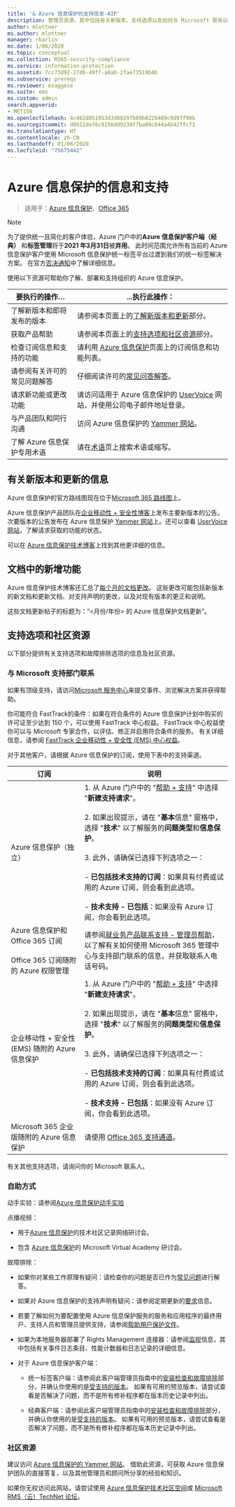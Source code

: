 ```yaml
---
title: '& Azure 信息保护的支持信息-AIP'
description: 管理员资源，其中包括有关新版本、支持选项以及如何与 Microsoft 联系以报告问题的信息。
author: mlottner
ms.author: mlottner
manager: rkarlin
ms.date: 1/06/2020
ms.topic: conceptual
ms.collection: M365-security-compliance
ms.service: information-protection
ms.assetid: 7cc73d92-27d6-49ff-a8ab-2fae73519b4b
ms.subservice: prereqs
ms.reviewer: esaggese
ms.suite: ems
ms.custom: admin
search.appverid:
- MET150
ms.openlocfilehash: 4c462d051953d3d80297b09b8228409c9d97f90b
ms.sourcegitcommit: d0012de76c9156dd9239f7ba09c044a4b42ffc71
ms.translationtype: HT
ms.contentlocale: zh-CN
ms.lasthandoff: 01/06/2020
ms.locfileid: "75675442"
---
```

# <a name="information-and-support-for-azure-information-protection"></a>Azure 信息保护的信息和支持

>适用于：[Azure 信息保护](https://azure.microsoft.com/pricing/details/information-protection)、[Office 365](https://download.microsoft.com/download/E/C/F/ECF42E71-4EC0-48FF-AA00-577AC14D5B5C/Azure_Information_Protection_licensing_datasheet_EN-US.pdf)

> [!NOTE] 
> 为了提供统一且简化的客户体验，Azure 门户中的**Azure 信息保护客户端（经典）** 和**标签管理**将于**2021 年3月31日**被**弃用**。 此时间范围允许所有当前的 Azure 信息保护客户使用 Microsoft 信息保护统一标签平台过渡到我们的统一标签解决方案。 在官方[否决通知](https://aka.ms/aipclassicsunset)中了解详细信息。

使用以下资源可帮助你了解、部署和支持组织的 Azure 信息保护。

|要执行的操作…|...执行此操作：|
|----------------|---------------|
|了解新版本和即将发布的版本|请参阅本页面上的[了解新版本和更新](#information-about-new-releases-and-updates)部分。|
|获取产品帮助|请参阅本页面上的[支持选项和社区资源](#support-options-and-community-resources)部分。|
|检查订阅信息和支持的功能|请利用 [Azure 信息保护](https://azure.microsoft.com/pricing/details/information-protection)页面上的订阅信息和功能列表。|
|请参阅有关许可的常见问题解答|仔细阅读许可的[常见问答解答](https://azure.microsoft.com/pricing/details/information-protection#faq)。|
|请求新功能或更改功能|请访问适用于 Azure 信息保护的 [UserVoice](https://msip.uservoice.com) 网站，并使用公司电子邮件地址登录。|
|与产品团队和同行沟通|访问 Azure 信息保护的 [Yammer 网站](https://www.yammer.com/AskIPTeam)。|
|了解 Azure 信息保护专用术语|请在[术语](terminology.md)页上搜索术语或缩写。|

## <a name="information-about-new-releases-and-updates"></a>有关新版本和更新的信息

Azure 信息保护的官方路线图现在位于[Microsoft 365 路线图](https://www.microsoft.com/microsoft-365/roadmap?&filters=Azure%20Information%20Protection%2CO365%20Information%20Protection#owRoadmapMainContent)上。

Azure 信息保护产品团队在[企业移动性 + 安全性博客](https://techcommunity.microsoft.com/t5/Enterprise-Mobility-Security/bg-p/enterprisemobilityandsecurity/label-name/Azure%20Information%20Protection)上发布主要新版本的公告。 次要版本的公告发布在 Azure 信息保护 [Yammer 网站](https://www.yammer.com/AskIPTeam)上。还可以查看 [UserVoice 网站](https://msip.uservoice.com)，了解请求获取的功能的状态。

可以在 [Azure 信息保护技术博客](https://aka.ms/AIPblog)上找到其他更详细的信息。 

## <a name="whats-new-in-the-documentation"></a>文档中的新增功能

Azure 信息保护技术博客还汇总了[每个月的文档更改](https://techcommunity.microsoft.com/t5/Azure-Information-Protection/bg-p/AzureInformationProtectionBlog/label-name/Docs)。 这些更改可能包括新版本的新文档和更新文档、对支持声明的更改，以及对现有版本的更正和说明。

这些文档更新帖子的标题为：“\<月份/年份> 的 Azure 信息保护文档更新”。

## <a name="support-options-and-community-resources"></a>支持选项和社区资源
以下部分提供有关支持选项和故障排除选项的信息及社区资源。

### <a name="to-contact-microsoft-support"></a>与 Microsoft 支持部门联系

如果有顶级支持，请访问[Microsoft 服务中心](https://serviceshub.microsoft.com/support/contactsupport)来提交事件、浏览解决方案并获得帮助。

你可能符合 FastTrack的条件：如果在符合条件的 Azure 信息保护计划中购买的许可证至少达到 150 个，可以使用 FastTrack 中心权益。 FastTrack 中心权益使你可以与 Microsoft 专家合作，以评估、修正并启用符合条件的服务。 有关详细信息，请参阅 [FastTrack 企业移动性 + 安全性 (EMS) 中心权益](/enterprise-mobility-security/Solutions/fasttrack-center-benefit-process-for-enterprise-mobility-suite-ems)。

对于其他客户，请根据 Azure 信息保护的订阅，使用下表中的支持渠道。

|订阅|说明|
|----------------|---------------|
|Azure 信息保护（独立）|1. 从 Azure 门户中的 "[帮助 + 支持](https://portal.azure.com/#blade/Microsoft_Azure_Support/HelpAndSupportBlade)" 中选择 "**新建支持请求**"。<br /><br />2. 如果出现提示，请在 "**基本**信息" 窗格中，选择 "**技术**" 以了解服务的**问题类型**和**信息保护**。 <br /><br />3. 此外，请确保已选择下列选项之一：<br /><br />- **已包括技术支持的订阅**：如果具有付费或试用的 Azure 订阅，则会看到此选项。<br /><br /> - **技术支持 - 已包括**：如果没有 Azure 订阅，你会看到此选项。|
|Azure 信息保护和 Office 365 订阅<br /><br />Office 365 订阅随附的 Azure 权限管理|请参阅[就业务产品联系支持 - 管理员帮助](https://support.office.com/en-us/article/32a17ca7-6fa0-4870-8a8d-e25ba4ccfd4b)，以了解有关如何使用 Microsoft 365 管理中心与支持部门联系的信息，并获取联系人电话号码。|
|企业移动性 + 安全性 (EMS) 随附的 Azure 信息保护|1. 从 Azure 门户中的 "[帮助 + 支持](https://portal.azure.com/#blade/Microsoft_Azure_Support/HelpAndSupportBlade)" 中选择 "**新建支持请求**"。<br /><br />2. 如果出现提示，请在 "**基本**信息" 窗格中，选择 "**技术**" 以了解服务的**问题类型**和**信息保护**。 <br /><br />3. 此外，请确保已选择下列选项之一：<br /><br />- **已包括技术支持的订阅**：如果具有付费或试用的 Azure 订阅，则会看到此选项。<br /><br /> - **技术支持 - 已包括**：如果没有 Azure 订阅，你会看到此选项。|
|Microsoft 365 企业版随附的 Azure 信息保护|请使用 [Office 365 支持通道](https://support.office.com/en-us/article/32a17ca7-6fa0-4870-8a8d-e25ba4ccfd4b)。|

有关其他支持选项，请询问你的 Microsoft 联系人。 


### <a name="self-help"></a>自助方式

动手实验：请参阅[Azure 信息保护动手实验](https://techcommunity.microsoft.com/t5/Azure-Information-Protection/Azure-Information-Protection-Hands-On-Lab/ba-p/265433)

点播视频：

- 用于[Azure 信息保护](https://techcommunity.microsoft.com/t5/Azure-Information-Protection/AIP-Webinar-Recordings/m-p/364014)的技术社区记录网络研讨会。

- 包含 [Azure 信息保护](https://mva.microsoft.com/search/SearchResults.aspx#!q=Azure%20Information%20protection)的 Microsoft Virtual Academy 研讨会。

故障排除：

- 如果你对某些工作原理有疑问：请检查你的问题是否已作为[常见问题](faqs.md)进行解答。

- 如果对 Azure 信息保护的支持声明有疑问：请参阅定期更新的[要求](requirements.md)信息。

- 若要了解如何为要配置使用 Azure 信息保护服务的服务和应用程序的最终用户、支持人员和管理员提供支持，请参阅[帮助用户保护文件](help-users.md)。

- 如果为本地服务器部署了 Rights Management 连接器：请参阅[监视](monitor-rms-connector.md)信息，其中包括有关事件日志条目、性能计数器和日志记录的详细信息。

- 对于 Azure 信息保护客户端：
    
    - 统一标签客户端：请参阅此客户端管理员指南中的[安装检查和故障排除](./rms-client/clientv2-admin-guide.md#installation-checks-and-troubleshooting)部分，并确认你使用的是[受支持的版本](./rms-client/unifiedlabelingclient-version-release-history.md#servicing-information-and-timelines)。 如果有可用的预览版本，请尝试查看是否解决了问题，而不是所有修补程序都在版本历史记录中列出。
    
    - 经典客户端：请参阅此客户端管理员指南中的[安装检查和故障排除](./rms-client/client-admin-guide.md#installation-checks-and-troubleshooting)部分，并确认你使用的是[受支持的版本](./rms-client/client-version-release-history.md#servicing-information-and-timelines)。 如果有可用的预览版本，请尝试查看是否解决了问题，而不是所有修补程序都在版本历史记录中列出。

### <a name="community-resources"></a>社区资源

建议访问 [Azure 信息保护的 Yammer 网站](https://www.yammer.com/AskIPTeam)。 借助此资源，可获取 Azure 信息保护团队的直接答复，以及其他管理员和顾问所分享的经验和知识。

如果你无权访问此网站，请尝试使用 [Azure 信息保护技术社区空间](https://techcommunity.microsoft.com/t5/Azure-Information-Protection/bd-p/Azure-Information-Protection)或 [Microsoft RMS（云）TechNet 论坛](https://social.technet.microsoft.com/Forums/en-US/home?forum=rmscloud)。


